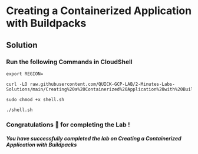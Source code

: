 # Creating a Containerized Application with Buildpacks

## Solution

### Run the following Commands in CloudShell

```
export REGION=
```
```
curl -LO raw.githubusercontent.com/QUICK-GCP-LAB/2-Minutes-Labs-Solutions/main/Creating%20a%20Containerized%20Application%20with%20Buildpacks/shell.sh

sudo chmod +x shell.sh

./shell.sh
```

### Congratulations 🎉 for completing the Lab !

##### You have successfully completed the lab on Creating a Containerized Application with Buildpacks
